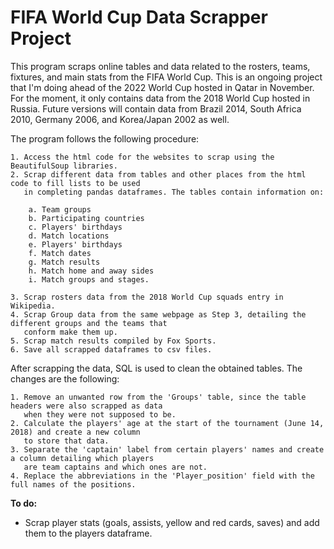 # FIFA World Cup Data Scrapper Project

This program scraps online tables and data related to the rosters, teams, fixtures, and main stats from the FIFA World Cup. This is an ongoing project that I'm doing ahead of the 2022 World Cup hosted in Qatar in November. For the moment, it only contains data from the 2018 World Cup hosted in Russia. Future versions will contain data from Brazil 2014, South Africa 2010, Germany 2006, and Korea/Japan 2002 as well.

The program follows the following procedure:

    1. Access the html code for the websites to scrap using the BeautifulSoup libraries.
    2. Scrap different data from tables and other places from the html code to fill lists to be used
       in completing pandas dataframes. The tables contain information on:

        a. Team groups
        b. Participating countries
        c. Players' birthdays
        d. Match locations
        e. Players' birthdays
        f. Match dates
        g. Match results
        h. Match home and away sides
        i. Match groups and stages.

    3. Scrap rosters data from the 2018 World Cup squads entry in Wikipedia.
    4. Scrap Group data from the same webpage as Step 3, detailing the different groups and the teams that
       conform make them up.
    5. Scrap match results compiled by Fox Sports.
    6. Save all scrapped dataframes to csv files.
    
After scrapping the data, SQL is used to clean the obtained tables. The changes are the following:

    1. Remove an unwanted row from the 'Groups' table, since the table headers were also scrapped as data
       when they were not supposed to be.
    2. Calculate the players' age at the start of the tournament (June 14, 2018) and create a new column
       to store that data.
    3. Separate the 'captain' label from certain players' names and create a column detailing which players
       are team captains and which ones are not.
    4. Replace the abbreviations in the 'Player_position' field with the full names of the positions.

__To do:__
- Scrap player stats (goals, assists, yellow and red cards, saves) and add them to the players dataframe.
